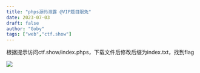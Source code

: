 ```yaml
---
title: "phps源码泄露 @VIP题目限免"
date: 2023-07-03
draft: false
author: "Goby"
tags: ["web","ctf.show"]
---
```


 根据提示访问ctf.show/index.phps，下载文件后修改后缀为index.txt，找到flag

![](/ctf.show/934/1.webp)

